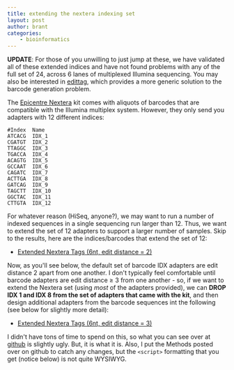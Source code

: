 ```yaml
---
title: extending the nextera indexing set
layout: post
author: brant
categories:
    - bioinformatics
---
```


**UPDATE**: For those of you unwilling to just jump at these, we have validated all of these extended indices and have not found problems with any of the full set of 24, across 6 lanes of multiplexed Illumina sequencing.  You may also be interested in [edittag](http://b.atcg.us/blog/2010/11/20/a-plethora-of-sequence-tags.html), which provides a more generic solution to the barcode generation problem.

The [Epicentre Nextera](http://www.epibio.com/item.asp?ID=566) kit comes with aliquots of barcodes that are compatible with the Illumina multiplex system.  However, they only send you adapters with 12 different indices:

    #Index	Name
    ATCACG	IDX_1
    CGATGT	IDX_2
    TTAGGC	IDX_3
    TGACCA	IDX_4
    ACAGTG	IDX_5
    GCCAAT	IDX_6
    CAGATC	IDX_7
    ACTTGA	IDX_8
    GATCAG	IDX_9
    TAGCTT	IDX_10
    GGCTAC	IDX_11
    CTTGTA	IDX_12

For whatever reason (HiSeq, anyone?), we may want to run a number of indexed sequences in a single sequencing run larger than 12.  Thus, we want to extend the set of 12 adapters to support a larger number of samples.  Skip to the results, here are the indices/barcodes that extend the set of 12:

* [Extended Nextera Tags (6nt, edit distance = 2)](/media/txt/extended_nextera_tags_6nt_ed2_barcodes.txt)

Now, as you'll see below, the default set of barcode IDX adapters are edit distance 2 apart from one another.  I don't typically feel comfortable until barcode adapters are edit distance ≥ 3 from one another - so, if we want to extend the Nextera set (using *most* of the adapters provided), we can **DROP IDX 1 and IDX 8 from the set of adapters that came with the kit**, and then design additional adapters from the barcode sequences int the following (see below for slightly more detail):

* [Extended Nextera Tags (6nt, edit distance = 3)](/media/txt/extended_nextera_tags_6nt_ed3_barcodes.txt)

I didn't have tons of time to spend on this, so what you can see over at [github](https://github.com/) is slightly ugly.  But, it is what it is.  Also, I put the Methods posted over on github to catch any changes, but the `<script>` formatting that you get (notice below) is not quite WYSIWYG.

<script src="https://gist.github.com/670033.js"> </script>
